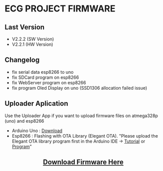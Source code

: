 # ECG PROJECT FIRMWARE
## Last Version
- V2.2.2 (SW Version)
- V2.2.1 (HW Version)

## Changelog
- fix serial data esp8266 to uno
- fix SDCard program on esp8266
- fix WebServer program on esp8266
- fix program Oled Display on uno (SSD1306 allocation failed issue)

## Uploader Aplication
<p>Use the Uploader App if you want to upload firmware files on atmega328p (uno) and esp8266</p>

- Arduino Uno : <a href="https://drive.google.com/drive/folders/1Jd0Euq1-ti-_1vtQXpMNdb4uExqVydhc?usp=sharing" target="-blank">Download</a>
- Esp8266     : Flashing with OTA Library (Elegant OTA). "Please upload the Elegant OTA library program first in the Arduino IDE -> <a href="https://youtu.be/LDk_tKrHIdI?si=OgcLtV9RhKXbJCEk" target="-blank">Tutorial</a> or <a href="https://github.com/N1zam/ECG-Project-Firmware/blob/V2.2.1.2/esp8266/program_ota/program_ota.ino" target="-blank">Program</a>"

<h2 align=center><a href="https://github.com/N1zam/ECG-Project-Firmware/archive/refs/tags/2.2.1.2.zip">Download Firmware Here</a></h2>